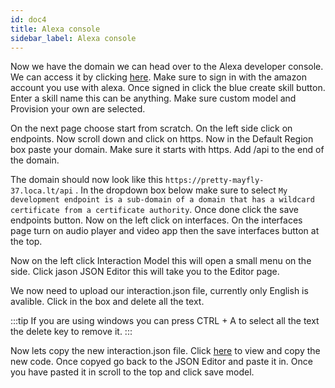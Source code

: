 ```yaml
---
id: doc4
title: Alexa console
sidebar_label: Alexa console
---
```


Now we have the domain we can head over to the Alexa developer console. We can access it by clicking [here](https://developer.amazon.com/alexa/console/ask).
Make sure to sign in with the amazon account you use with alexa. Once signed in click the blue create skill button. Enter a skill name this can be anything. Make sure custom model and Provision your own are selected.

On the next page choose start from scratch.  On the left side click on endpoints. Now scroll down and click on https. Now in the Default Region box paste your domain. Make sure it starts with https. Add /api to the end of the domain. 

The domain should now look like this ``` https://pretty-mayfly-37.loca.lt/api ``` . In the dropdown box below make sure to select  ``` My development endpoint is a sub-domain of a domain that has a wildcard certificate from a certificate authority ```.
Once done click the save endpoints button. Now on the left click on interfaces. On the interfaces page turn on audio player and video app then the save interfaces button at the top.

Now on the left click Interaction Model this will open a small menu on the side. Click jason JSON Editor this will take you to the Editor page. 

We now need to upload our interaction.json file, currently only English is avalible. Click in the box and delete all the text.

:::tip 
If you are using windows you can press CTRL + A to select all the text the delete key to remove it.
:::

Now lets copy the new interaction.json file. Click [here](https://download.andrewstech.me/projects/alpha-video/) to view and copy the new code. Once copyed go back to the JSON Editor and paste it in. Once you have pasted it in scroll to the top and click save model.

